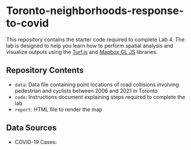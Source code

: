 # Toronto-neighborhoods-response-to-covid
 
This repository contains the starter code required to complete Lab 4. The lab is designed to help you learn how to perform spatial analysis and visualize outputs using the [Turf.js](https://turfjs.org/) and [Mapbox GL JS](https://docs.mapbox.com/mapbox-gl-js/api/) libraries.


## Repository Contents
- `data`: Data file containing point locations of road collisions involving pedestrian and cyclists between 2006 and 2021 in Toronto 
- `code`: Instructions document explaining steps required to complete the lab
- `report`: HTML file to render the map
   


## Data Sources

- COVID-19 Cases: 

